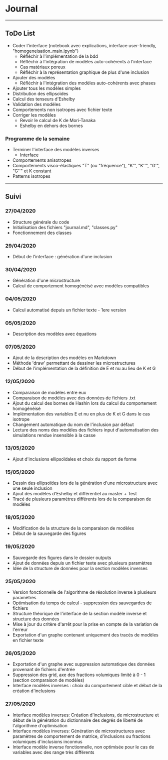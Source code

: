 # Journal
----
## ToDo List
- Coder l'interface (notebook avec explications, interface user-friendly, "homogeneisation_main.ipynb")
    - Réfléchir à l'implémentation de la bdd
    - Réfléchir à l'intégration de modèles auto-cohérents à l'interface
    - Cas matériaux poreux
    - Réfléchir à la représentation graphique de plus d'une inclusion
- Ajouter des modèles
    - Réfléchir à l'intégration des modèles auto-cohérents avec phases
- Ajouter tous les modèles simples
- Distribution des ellipsoïdes
- Calcul des tenseurs d'Eshelby
- Validation des modèles
- Comportements non isotropes avec fichier texte
- Corriger les modèles
    - Revoir le calcul de K de Mori-Tanaka
    - Eshelby en dehors des bornes
    
### Programme de la semaine
- Terminer l'interface des modèles inverses
    - Interface
- Comportements anisotropes
- Comportements visco-élastiques "T" (ou "fréquence"), "K'", "K''", "G'", "G''" et K constant
- Patterns isotropes

---
## Suivi
### 27/04/2020
- Structure générale du code
- Initialisation des fichiers "journal.md", "classes.py"
- Fonctionnement des classes

### 29/04/2020
- Début de l'interface : génération d'une inclusion

### 30/04/2020
- Génération d'une microstructure
- Calcul de comportement homogénéisé avec modèles compatibles

### 04/05/2020
- Calcul automatisé depuis un fichier texte - 1ere version

### 05/05/2020
- Description des modèles avec équations

### 07/05/2020
- Ajout de la description des modèles en Markdown
- Méthode 'draw' permettant de dessiner les microstructures
- Début de l'implémentation de la définition de E et nu au lieu de K et G

### 12/05/2020 
- Comparaison de modèles entre eux
- Comparaison de modèles avec des données de fichiers .txt
- Ajout du calcul des bornes de Hashin lors du calcul du comportement homogénéisé
- Implémentation des variables E et nu en plus de K et G dans le cas isotrope
- Changement automatique du nom de l'inclusion par défaut
- Lecture des noms des modèles des fichiers input d'automatisation des simulations rendue insensible à la casse 

### 13/05/2020
- Ajout d'inclusions ellipsoïdales et choix du rapport de forme

### 15/05/2020
- Dessin des ellipsoïdes lors de la génération d'une microstructure avec une seule inclusion
- Ajout des modèles d'Eshelby et différentiel au master + Test 
- Tracé de plusieurs paramètres différents lors de la comparaison de modèles

### 18/05/2020
- Modification de la structure de la comparaison de modèles
- Début de la sauvegarde des figures

### 19/05/2020
- Sauvegarde des figures dans le dossier outputs
- Ajout de données depuis un fichier texte avec plusieurs paramètres
- Idée de la structure de données pour la section modèles inverses

### 25/05/2020
- Version fonctionnelle de l'algorithme de résolution inverse à plusieurs paramètres
- Optimisation du temps de calcul - suppression des sauvegardes de fichiers
- Structure théorique de l'interface de la section modèle inverse et structure des données
- Mise à jour du critère d'arrêt pour la prise en compte de la variation de l'erreur
- Exportation d'un graphe contenant uniquement des tracés de modèles en fichier texte

### 26/05/2020
- Exportation d'un graphe avec suppression automatique des données provenant de fichiers d'entrée
- Suppression des grid, axe des fractions volumiques limité à 0 - 1 (section comparaison de modèles)
- Interface modèles inverses : choix du comportement cible et début de la création d'inclusions

### 27/05/2020
- Interface modèles inverses: Création d'inclusions, de microstructure et début de la génération du dictionnaire des degrés de liberté de l'algorithme d'optimisation
- Interface modèles inverses: Génération de microstructures avec paramètres de comportement de matrice, d'inclusions ou fractions volumiques d'inclusions inconnus
- Interface modèle inverse fonctionnelle, non optimisée pour le cas de variables avec des range très différents